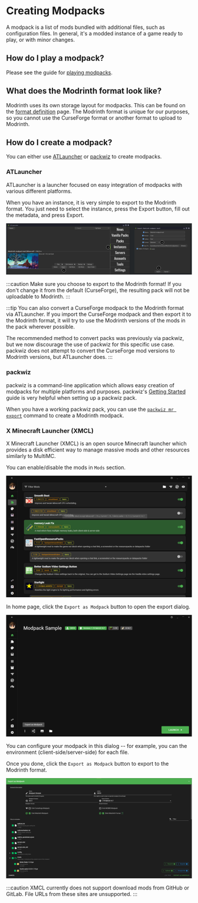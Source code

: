 # Creating Modpacks

A modpack is a list of mods bundled with additional files, such as configuration files. In general, it's a modded instance of a game ready to play, or with minor changes.

## How do I play a modpack?

Please see the guide for [playing modpacks](playing_modpacks.md).

## What does the Modrinth format look like?

Modrinth uses its own storage layout for modpacks. This can be found on the [format definition](format_definition.md) page. The Modrinth format is unique for our purposes, so you cannot use the CurseForge format or another format to upload to Modrinth.

## How do I create a modpack?

You can either use [ATLauncher](https://atlauncher.com) or [packwiz](https://github.com/packwiz/packwiz) to create modpacks.

### ATLauncher

ATLauncher is a launcher focused on easy integration of modpacks with various different platforms.

When you have an instance, it is very simple to export to the Modrinth format. You just need to select the instance, press the Export button, fill out the metadata, and press Export.

![ATLauncher export](../../static/img/tutorial/atlauncherExport.png)

:::caution
Make sure you choose to export to the Modrinth format! If you don't change it from the default (CurseForge), the resulting pack will not be uploadable to Modrinth.
:::

:::tip
You can also convert a CurseForge modpack to the Modrinth format via ATLauncher. If you import the CurseForge modpack and then export it to the Modrinth format, it will try to use the Modrinth versions of the mods in the pack wherever possible.

The recommended method to convert packs was previously via packwiz, but we now discourage the use of packwiz for this specific use case. packwiz does not attempt to convert the CurseForge mod versions to Modrinth versions, but ATLauncher does.
:::

### packwiz

packwiz is a command-line application which allows easy creation of modpacks for multiple platforms and purposes. packwiz's [Getting Started](https://packwiz.infra.link/tutorials/creating/getting-started/) guide is very helpful when setting up a packwiz pack.

When you have a working packwiz pack, you can use the [`packwiz mr export`] command to create a Modrinth modpack.

[`packwiz mr export`]: https://packwiz.infra.link/reference/commands/packwiz_modrinth_export/

### X Minecraft Launcher (XMCL)

X Minecraft Launcher (XMCL) is an open source Minecraft launcher which provides a disk efficient way to manage massive mods and other resources similarly to MultiMC.

You can enable/disable the mods in `Mods` section.

![Mods](../../static/img/tutorial/xmcl-mods.png)

In home page, click the `Export as Modpack` button to open the export dialog.

![Export](../../static/img/tutorial/xmcl-export.png)

You can configure your modpack in this dialog -- for example, you can the environment (client-side/server-side) for each file.

Once you done, click the `Export as Modpack` button to export to the Modrinth format.

![Export](../../static/img/tutorial/xmcl-export-dialog.png)

:::caution
XMCL currently does not support download mods from GitHub or GitLab. File URLs from these sites are unsupported.
:::
